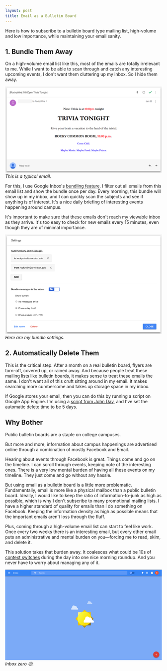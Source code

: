```yaml
---
layout: post
title: Email as a Bulletin Board
---
```


Here is how to subscribe to a bulletin board type mailing list, high-volume and low importance, while maintaining your email sanity.

## 1. Bundle Them Away

On a high-volume email list like this, most of the emails are totally irrelevant to me. While I want to be able to scan through and catch any interesting upcoming events, I don't want them cluttering up my inbox. So I hide them away.

![inbox-rockywire-example.png](/assets/2015/01/inbox-rockywire-example.png)*This is a typical email.*

For this, I use Google Inbox's [bundling feature][bundling]. I filter out all emails from this email list and show the bundle once per day. Every morning, this bundle will show up in my inbox, and I can quickly scan the subjects and see if anything is of interest. It's a nice daily briefing of interesting events happening around campus.

It's important to make sure that these emails don't reach my viewable inbox as they arrive. It's too easy to check for new emails every 15 minutes, even though they are of minimal importance.

![inbox-bundle.png](/assets/2015/01/inbox-bundle.png)*Here are my bundle settings.*

[bundling]: https://support.google.com/inbox/answer/6050237?hl=en

## 2. Automatically Delete Them

This is the critical step. After a month on a real bulletin board, flyers are torn-off, covered up, or rained away. And because people treat these mailing lists like bulletin boards, it makes sense to treat these emails the same. I don't want all of this cruft sitting around in my email. It makes searching more cumbersome and takes up storage space in my inbox.

If Google stores your email, then you can do this by running a script on Google App Engine. I'm using a [script from John Day][script], and I've set the automatic delete time to be 5 days.

[script]: http://www.johneday.com/422/time-based-gmail-filters-with-google-apps-script

## Why Bother

Public bulletin boards are a staple on college campuses.

But more and more, information about campus happenings are advertised online through a combination of mostly Facebook and Email.

Hearing about events through Facebook is great. Things come and go on the timeline. I can scroll through events, keeping note of the interesting ones. There is a very low mental burden of having all these events on my timeline. They just come and go without any hassle.

But using email as a bulletin board is a little more problematic. Fundamentally, email is more like a physical mailbox than a public bulletin board. Ideally, I would like to keep the ratio of information-to-junk as high as possible, which is why I don't subscribe to many promotional mailing lists. I have a higher standard of quality for emails than I do something on Facebook. Keeping the information density as high as possible means that the important emails aren't loss through the fluff.

Plus, coming through a high-volume email list can start to feel like work. Once every two weeks there is an interesting email, but every other email puts an administrative and mental burden on you—forcing me to read, skim, and delete it.

This solution takes that burden away. It coalesces what could be 10s of [context switches][cs] during the day into one nice morning roundup. And you never have to worry about managing any of it.

![inbox-zero.png](/assets/2015/01/inbox-zero.png)*Inbox zero 😊.*

[cs]: http://blog.codinghorror.com/the-multi-tasking-myth/
